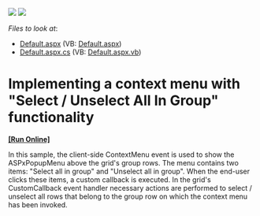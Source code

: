 <!-- default badges list -->
[![](https://img.shields.io/badge/Open_in_DevExpress_Support_Center-FF7200?style=flat-square&logo=DevExpress&logoColor=white)](https://supportcenter.devexpress.com/ticket/details/E270)
[![](https://img.shields.io/badge/📖_How_to_use_DevExpress_Examples-e9f6fc?style=flat-square)](https://docs.devexpress.com/GeneralInformation/403183)
<!-- default badges end -->
<!-- default file list -->
*Files to look at*:

* [Default.aspx](./CS/WebSite_Sample/Default.aspx) (VB: [Default.aspx](./VB/WebSite_Sample/Default.aspx))
* [Default.aspx.cs](./CS/WebSite_Sample/Default.aspx.cs) (VB: [Default.aspx.vb](./VB/WebSite_Sample/Default.aspx.vb))
<!-- default file list end -->
# Implementing a context menu with "Select / Unselect All In Group" functionality
<!-- run online -->
**[[Run Online]](https://codecentral.devexpress.com/e270/)**
<!-- run online end -->


<p>In this sample, the client-side ContextMenu event is used to show the ASPxPopupMenu above the grid's group rows. The menu contains two items: "Select all in group" and "Unselect all in group". When the end-user clicks these items, a custom callback is executed. In the grid's CustomCallback event handler necessary actions are performed to select / unselect all rows that belong to the group row on which the context menu has been invoked.</p>

<br/>


